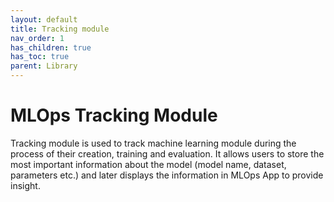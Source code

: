 ```yaml
---
layout: default
title: Tracking module
nav_order: 1
has_children: true
has_toc: true
parent: Library
---
```


# MLOps Tracking Module

Tracking module is used to track machine learning module during the process of their creation, training and evaluation. It allows users to store the most important information about the model (model name, dataset, parameters etc.) and later displays the information in MLOps App to provide insight.
